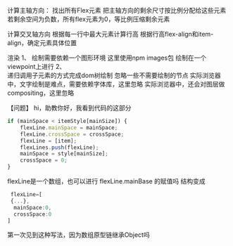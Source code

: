 计算主轴方向：
    找出所有Flex元素
    把主轴方向的剩余尺寸按比例分配给这些元素
    若剩余空间为负数，所有flex元素为0，等比例压缩剩余元素
  
计算交叉轴方向
    根据每一行中最大元素计算行高
    根据行高flex-align和item-align，确定元素具体位置
    
渲染
1、
    绘制需要依赖一个图形环境
    这里使用npm images包
    绘制在一个viewpoint上进行
2、    
    递归调用子元素的方式完成dom树绘制
    忽略一些不需要绘制的节点
    实际浏览器中，文字绘制是难点，需要依赖字体库，这里忽略
    实际浏览器中，还会对图层做compositing，这里忽略


【问题】
hi，助教你好，我看到代码的这部分
```javascript
if (mainSpace < itemStyle[mainSize]) {
    flexLine.mainSpace = mainSpace;
    flexLine.crossSpace = crossSpace;
    flexLine = [item];
    flexLines.push(flexLine);
    mainSpace = style[mainSize];
    crossSpace = 0;
}

```

flexLine是一个数组，也可以进行 flexLine.mainBase 的赋值吗
结构变成
```javascript
 flexLine=[
 {...},
  mainSpace:0,
  crossSpace:0
]
```
第一次见到这种写法，因为数组原型链继承Object吗
